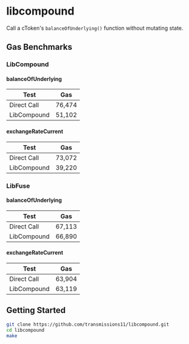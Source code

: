 # libcompound

Call a cToken's `balanceOfUnderlying()` function without mutating state.

## Gas Benchmarks

### LibCompound

#### balanceOfUnderlying

| Test        | Gas    |
| ----------- | ------ |
| Direct Call | 76,474 |
| LibCompound | 51,102 |

#### exchangeRateCurrent

| Test        | Gas    |
| ----------- | ------ |
| Direct Call | 73,072 |
| LibCompound | 39,220 |

### LibFuse

#### balanceOfUnderlying

| Test        | Gas    |
| ----------- | ------ |
| Direct Call | 67,113 |
| LibCompound | 66,890 |

#### exchangeRateCurrent

| Test        | Gas    |
| ----------- | ------ |
| Direct Call | 63,904 |
| LibCompound | 63,119 |

## Getting Started

```sh
git clone https://github.com/transmissions11/libcompound.git
cd libcompound
make
```

